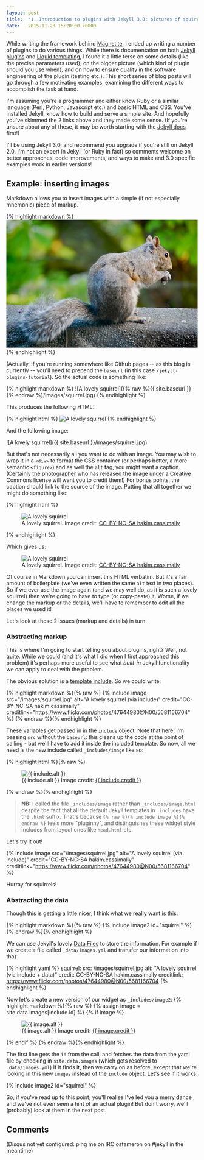 ```yaml
---
layout: post
title:  "1. Introduction to plugins with Jekyll 3.0: pictures of squirrels"
date:   2015-11-28 15:20:00 +0000
---
```


While writing the framework behind [Magnetite][magnetite-book], I ended up writing a number of plugins to do various things.  While there is documentation on both
[Jekyll plugins][jekyllrb-plugins] and [Liquid templating][liquid-for-programmers], I found it a little terse on some details (like the precise parameters used), on the bigger picture (which kind of plugin should you use when), and on how to ensure quality in the software engineering of the plugin (testing etc.).  This short series of blog posts will go through a few motivating examples, examining the different ways to accomplish the task at hand.

I'm assuming you're a programmer and either know Ruby or a similar language (Perl, Python, Javascript etc.) and basic HTML and CSS.  You've installed Jekyll, know how to build and serve a simple site.  And hopefully you've skimmed the 2 links above and they made some sense.  (If you're unsure about any of these, it may be worth starting with the [Jekyll docs][jekyllrb-docs] first!) 

I'll be using Jekyll 3.0, and recommend you upgrade if you're still on Jekyll 2.0.  I'm not an expert in Jekyll (or Ruby in fact) so comments welcome on better approaches, code improvements, and ways to make and 3.0 specific examples work in earlier versions! 

## Example: inserting images

Markdown allows you to insert images with a simple (if not especially mnemonic) piece of markup.

{% highlight markdown %}
    ![A lovely squirrel](/images/squirrel.jpg)
{% endhighlight %}

(Actually, if you're running somewhere like Github pages -- as this blog is currently -- you'll need to prepend the `baseurl` (in this case `/jekyll-plugins-tutorial`).  So the actual code is something like:

{% highlight markdown %}
    ![A lovely squirrel]({% raw %}{{ site.baseurl }}{% endraw %}/images/squirrel.jpg)
{% endhighlight %}

This produces the following HTML:

{% highlight html %}
    <img alt="A lovely squirrel" src="{{ site.baseurl }}/images/squirrel.jpg">
{% endhighlight %}

And the following image:

![A lovely squirrel]({{ site.baseurl }}/images/squirrel.jpg)

But that's not necessarily all you want to do with an image.  You may wish to wrap it in a `<div>` to format the CSS container (or perhaps better, a more semantic `<figure>`) and as well the `alt` tag, you might want a caption.  (Certainly the photographer who has released the image under a Creative Commons license will want you to credit them!)  For bonus points, the caption should link to the source of the image.  Putting that all together we might do something like: 

{% highlight html %}
    <figure>
      <img alt="A lovely squirrel" src="{{ site.baseurl }}/images/squirrel.jpg">
      <figcaption>
        A lovely squirrel.
        Image credit:
        <a href="https://www.flickr.com/photos/47644980@N00/5681166704">
           CC-BY-NC-SA hakim.cassimally
        </a>
      </figcaption>
    </figure>
{% endhighlight %}

Which gives us:

<figure>
  <img alt="A lovely squirrel" src="{{ site.baseurl }}/images/squirrel.jpg">
  <figcaption>
    A lovely squirrel.
    Image credit:
    <a href="https://www.flickr.com/photos/47644980@N00/5681166704">
       CC-BY-NC-SA hakim.cassimally
    </a>
  </figcaption>
</figure>

Of course in Markdown you can insert this HTML verbatim.  But it's a fair amount of boilerplate (we've even written the same `alt` text in two places).  So if we ever use the image again (and we may well do, as it is such a lovely squirrel) then we're going to have to type (or copy-paste) it.  Worse, if we change the markup or the details, we'll have to remember to edit all the places we used it! 

Let's look at those 2 issues (markup and details) in turn.

### Abstracting markup

This is where I'm going to start telling you about plugins, right?  Well, not quite.  While we could (and it's what I did when I first approached this problem) it's perhaps more useful to see what *built-in* Jekyll functionality we can apply to deal with the problem.

The obvious solution is a [template include][jekyllrb-template-include]. So we could write:

{% highlight markdown %}{% raw %}
    {% include image src="/images/squirrel.jpg"
         alt="A lovely squirrel (via include)"
         credit="CC-BY-NC-SA hakim.cassimally"
         creditlink="https://www.flickr.com/photos/47644980@N00/5681166704" %}
{% endraw %}{% endhighlight %}

These variables get passed in in the `include` object.  Note that here, I'm passing `src` without the `baseurl`: this cleans up the code at the point of calling - but we'll have to add it inside the included template. So now, all we need is the new include called `_includes/image` like so:

{% highlight html %}{% raw %}
    <figure>
     <img alt="{{ include.alt }}" src="{{ include.src | prepend: site.baseurl }}">
     <figcaption>
       {{ include.alt }}
       Image credit:
       <a href="{{ include.creditlink }}">
         {{ include.credit }}
       </a>
     </figcaption>
   </figure>
{% endraw %}{% endhighlight %}

> **NB:** I called the file `_includes/image` rather than `_includes/image.html` despite the fact that all the default Jekyll templates in `_includes` have the `.html` suffix.  That's because `{% raw %}{% include image %}{% endraw %}` feels more "pluginny", and distinguishes these widget style includes from layout ones like `head.html` etc.

Let's try it out!

{% include image src="/images/squirrel.jpg"
  alt="A lovely squirrel (via include)"
  credit="CC-BY-NC-SA hakim.cassimally"
  creditlink="https://www.flickr.com/photos/47644980@N00/5681166704" %}

Hurray for squirrels!

### Abstracting the data

Though this is getting a little nicer, I think what we really want is this:

{% highlight markdown %}{% raw %}
    {% include image2 id="squirrel" %}
{% endraw %}{% endhighlight %}

We can use Jekyll's lovely [Data Files][jekyllrb-datafiles] to store the
information.  For example if we create a file called `_data/images.yml` and
transfer our information into tha}

{% highlight yaml %}
   squirrel:
     src: /images/squirrel.jpg
     alt: "A lovely squirrel (via include + data)"
     credit: CC-BY-NC-SA hakim.cassimally
     creditlink: https://www.flickr.com/photos/47644980@N00/5681166704
{% endhighlight %}

Now let's create a new version of our widget as `_includes/image2`:
{% highlight markdown %}{% raw %}
    {% assign image = site.data.images[include.id] %}
    {% if image %}
    <figure>
      <img alt="{{ image.alt }}" src="{{ image.src | prepend: site.baseurl }}">
      <figcaption>
        {{ image.alt }}
        Image credit:
        <a href="{{ image.creditlink }}">
          {{ image.credit }}
        </a>
      </figcaption>
    </figure>
    {% endif %}
{% endraw %}{% endhighlight %}

The first line gets the `id` from the call, and fetches the data from the yaml file by checking in `site.data.images` (which gets resolved to `_data/images.yml`)  If it finds it, then we carry on as before, except that we're looking in this new `images` instead of the `include` object.  Let's see if it works:

{% include image2 id="squirrel" %}

So, if you've read up to this point, you'll realise I've led you a merry dance and we've not even seen a hint of an actual plugin!  But don't worry, we'll (probably) look at them in the next post.

## Comments

(Disqus not yet configured: ping me on IRC osfameron on #jekyll in the meantime)

[magnetite-book]: http://magnetite-book.com/
[jekyllrb-plugins]: http://jekyllrb.com/docs/plugins/
[liquid-for-programmers]: https://github.com/Shopify/liquid/wiki/Liquid-for-Programmers
[jekyllrb-template-include]: http://jekyllrb.com/docs/templates/#includes
[jekyllrb-datafiles]: http://jekyllrb.com/docs/datafiles/
[jekyllrb-docs]: http://jekyllrb.com/docs/home/
